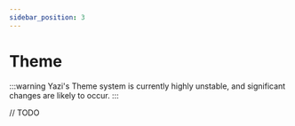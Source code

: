 ```yaml
---
sidebar_position: 3
---
```


# Theme

:::warning
Yazi's Theme system is currently highly unstable, and significant changes are likely to occur.
:::

// TODO

